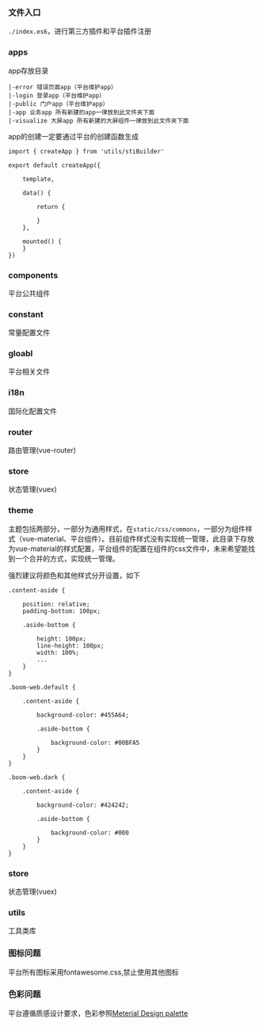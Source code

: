 ### 文件入口

`./index.es6`，进行第三方插件和平台插件注册

### apps

app存放目录

```
|-error 错误页面app（平台维护app）
|-login 登录app（平台维护app）
|-public 门户app（平台维护app）
|-app 业务app 所有新建的app一律放到此文件夹下面
|-visualize 大屏app 所有新建的大屏组件一律放到此文件夹下面
```

app的创建一定要通过平台的创建函数生成


	import { createApp } from 'utils/stiBuilder'
	
	export default createApp({
	
		template,
	
		data() {
	
			return {
			
			}
	    },
	
		mounted() {
		}
	})


### components

平台公共组件

### constant

常量配置文件

### gloabl

平台相关文件

### i18n

国际化配置文件

### router

路由管理(vue-router)

### store

状态管理(vuex)

### theme

主题包括两部分，一部分为通用样式，在`static/css/commons`，一部分为组件样式（vue-material、平台组件）。目前组件样式没有实现统一管理，此目录下存放为vue-material的样式配置，平台组件的配置在组件的css文件中，未来希望能找到一个合并的方式，实现统一管理。

强烈建议将颜色和其他样式分开设置，如下


	.content-aside {
	
		position: relative;
		padding-bottom: 100px;
	
		.aside-bottom {
	
			height: 100px;
			line-height: 100px;
			width: 100%;
			...
		}
	}
	
	.boom-web.default {
	
		.content-aside {
	
			background-color: #455A64;
	
			.aside-bottom {
	
				background-color: #00BFA5
			}
		}
	}
	
	.boom-web.dark {
	
		.content-aside {
	
			background-color: #424242;
	
			.aside-bottom {
	
				background-color: #000
			}
		}
	}


### store

状态管理(vuex)

### utils

工具类库

### 图标问题

平台所有图标采用fontawesome.css,禁止使用其他图标

### 色彩问题

平台遵循质感设计要求，色彩参照[Meterial Design palette](https://material.io/guidelines/style/color.html#)